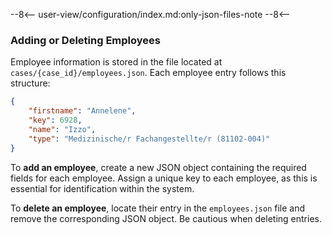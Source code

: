 --8<--
user-view/configuration/index.md:only-json-files-note
--8<--

### Adding or Deleting Employees

Employee information is stored in the file located at `cases/{case_id}/employees.json`. Each employee entry follows this structure:

```json
{
    "firstname": "Annelene",
    "key": 6928,
    "name": "Izzo",
    "type": "Medizinische/r Fachangestellte/r (81102-004)"
}
```

To **add an employee**, create a new JSON object containing the required fields for each employee. Assign a unique key to each employee, as this is essential for identification within the system.

To **delete an employee**, locate their entry in the `employees.json` file and remove the corresponding JSON object. Be cautious when deleting entries.
